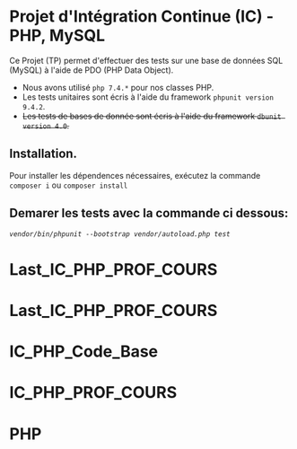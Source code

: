 # Projet d'Intégration Continue (IC) - PHP, MySQL
Ce Projet (TP) permet d'effectuer des tests sur une base de données SQL (MySQL) à l'aide de PDO (PHP Data Object).
- Nous avons utilisé `php 7.4.*` pour nos classes PHP.
- Les tests unitaires sont écris à l'aide du framework `phpunit version 9.4.2`.  
- ~~Les tests de bases de donnée sont écris à l'aide du framework `dbunit version 4.0`.~~

## Installation.
Pour installer les dépendences nécessaires, exécutez la commande `composer i` ou `composer install`

## Demarer les tests avec la commande ci dessous:
_`vendor/bin/phpunit --bootstrap vendor/autoload.php test`_
# Last_IC_PHP_PROF_COURS
# Last_IC_PHP_PROF_COURS
# IC_PHP_Code_Base
# IC_PHP_PROF_COURS
# PHP

